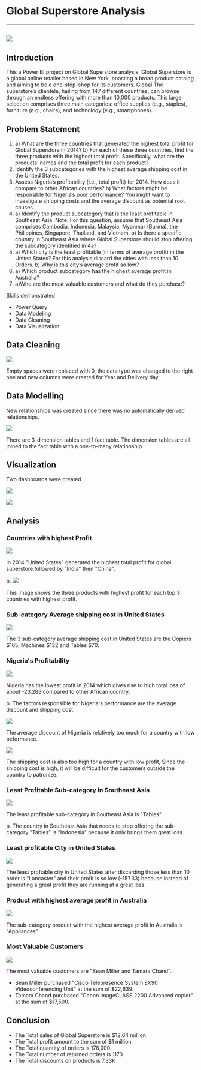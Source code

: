 # Global Superstore Analysis
---
![](intro2.jpeg)
---
## Introduction
This a Power BI project on Global Superstore analysis.  Global Superstore is a global online retailer based in New York, boasting a broad product catalog and aiming to be a one-stop-shop for its customers. Global The superstore’s clientele, hailing from 147 different countries, can browse through an endless offering with more than 10,000 products. This large selection comprises three main categories: office supplies (e.g., staples), furniture (e.g., chairs), and technology (e.g., smartphones).

## Problem Statement
1.  a) What are the three countries that generated the highest total profit for Global Superstore in 2014?
    b) For each of these three countries, find the three products with the highest total profit. Specifically,
what are the products’ names and the total profit for each product?
2.  Identify the 3 subcategories with the highest average shipping cost in the United States.
3. Assess Nigeria’s profitability (i.e., total profit) for 2014. How does it compare to other African countries?
   b) What factors might be responsible for Nigeria’s poor performance? You might want to investigate shipping costs and the average discount as potential root causes.
4.  a) Identify the product subcategory that is the least profitable in Southeast Asia.
Note: For this question, assume that Southeast Asia comprises Cambodia, Indonesia, Malaysia, Myanmar
(Burma), the Philippines, Singapore, Thailand, and Vietnam.
    b) Is there a specific country in Southeast Asia where Global Superstore should stop offering the subcategory identified in 4a?
5.  a) Which city is the least profitable (in terms of average profit) in the United States? For this analysis,discard the cities with less than 10 Orders.
   b) Why is this city’s average profit so low?
 6.  a) Which product subcategory has the highest average profit in Australia?
 7.  a)Who are the most valuable customers and what do they purchase?

Skills demonstrated
- Power Query
- Data Modeling
- Data Cleaning
- Data Visualization

## Data Cleaning

![](dataclean.PNG)

Empty spaces were replaced with 0, the data type was changed to the right one and new columns were created for Year and Delivery day.

## Data Modelling
New relationships was created since there was no automatically derived relationships.

![](datamodel.JPG)

There are 3-dimension tables  and 1 fact table. The dimension tables are all joined to the fact table with a one-to-many relationship.

## Visualization
Two dashboards were created 

![](dashboard1.JPG)

![](dashboard2.JPG)

## Analysis

### Countries with highest Profit

![](profit.JPG)

In 2014 "United States" generated the highest total profit for global superstore,followed by "India" then "China".

b.  ![](productJPG)

This image shows the three products with highest profit for each top 3 countries with highest profit.

### Sub-category Average shipping cost in United States

![](ship.JPG)

The 3 sub-category average shipping cost in United States are the Copiers $165, Machines $132 and Tables $70.

### Nigeria's Profitability

![](nigeria.JPG)

Nigeria has the lowest profit in 2014 which gives rise to high total loss of about -23,283 compared to other African country.

b.  The factors responsible for Nigeria's performance  are the average discount and shipping cost.

![](africa.JPG)

The average discount of Nigeria is relatively too much for a country with low peformance.

![](cost.JPG)

 The shipping cost is also too high for a country with low profit, Since the shipping cost is high, it will be difficult for the customers outside the country to patronize.

 ### Least Profitable Sub-category in Southeast Asia

 ![](least.JPG)

 The least profitable sub-category in Southeast Asia is "Tables"

 b.  The country in Southeast Asia that needs to stop offering the sub-category "Tables" is "Indonesia" because it only brings them great loss.

 ### Least profitable City in United States
 
  ![](cities.JPG)

  The least proftable city in United States after discarding those less than 10 order is "Lancaster" and their profit is so low (-157.33) because instead of generating a great profit they are running at a great loss.

  ### Product with highest average profit in Australia

  ![](australia.JPG)

  The sub-category product with the highest average profit in Australia is "Appliances"

  ### Most Valuable Customers

  ![](customer.JPG)

  The most valuable customers are "Sean Miller and Tamara Chand".
 -  Sean Miller purchased "Cisco Telepresence System EX90 Videoconferencing Unit" at the sum of $22,639.
  - Tamara Chand purchased "Canon imageCLASS 2200 Advanced copier" at the sum of $17,500.

  ## Conclusion
- The Total sales of Global Superstore is $12.64 million
-  The Total profit amount to the sum of $1 million
- The Total quantity of orders is 178,000
-  The Total number of returned orders is 1173
- The Total discounts on products is 7.33K
  








